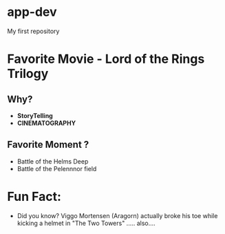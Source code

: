 # app-dev
My first repository

# Favorite Movie -  Lord of the Rings Trilogy

## Why? 
- **StoryTelling**
- **CINEMATOGRAPHY**

## Favorite Moment ?
- Battle of the Helms Deep
- Battle of the Pelennnor field

# Fun Fact:
- Did you know? Viggo Mortensen (Aragorn) actually broke his toe while kicking a helmet in "The Two Towers" ..... also....
